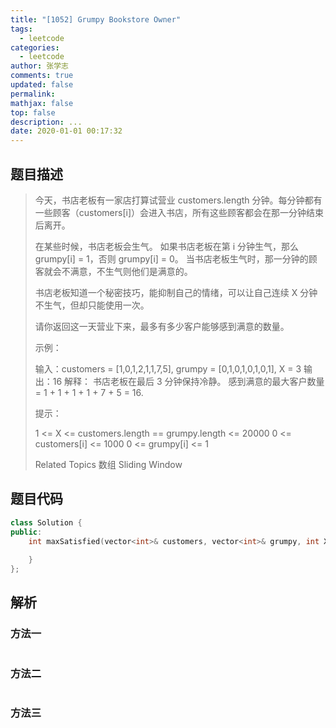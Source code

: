 ```yaml
---
title: "[1052] Grumpy Bookstore Owner"
tags:
  - leetcode
categories:
  - leetcode
author: 张学志
comments: true
updated: false
permalink:
mathjax: false
top: false
description: ...
date: 2020-01-01 00:17:32
---
```


## 题目描述

> 今天，书店老板有一家店打算试营业 customers.length 分钟。每分钟都有一些顾客（customers[i]）会进入书店，所有这些顾客都会在那一分钟结束后离开。 
> 
> 在某些时候，书店老板会生气。 如果书店老板在第 i 分钟生气，那么 grumpy[i] = 1，否则 grumpy[i] = 0。 当书店老板生气时，那一分钟的顾客就会不满意，不生气则他们是满意的。 
> 
> 书店老板知道一个秘密技巧，能抑制自己的情绪，可以让自己连续 X 分钟不生气，但却只能使用一次。 
> 
> 请你返回这一天营业下来，最多有多少客户能够感到满意的数量。 
> 
> 
> 示例： 
> 
> 输入：customers = [1,0,1,2,1,1,7,5], grumpy = [0,1,0,1,0,1,0,1], X = 3
> 输出：16
> 解释：
> 书店老板在最后 3 分钟保持冷静。
> 感到满意的最大客户数量 = 1 + 1 + 1 + 1 + 7 + 5 = 16.
> 
> 
> 
> 
> 提示： 
> 
> 
> 1 <= X <= customers.length == grumpy.length <= 20000 
> 0 <= customers[i] <= 1000 
> 0 <= grumpy[i] <= 1 
> 
> Related Topics 数组 Sliding Window

## 题目代码

```cpp
class Solution {
public:
    int maxSatisfied(vector<int>& customers, vector<int>& grumpy, int X) {
        
    }
};
```

## 解析

### 方法一

```cpp

```

### 方法二

```cpp

```

### 方法三

```cpp

```

